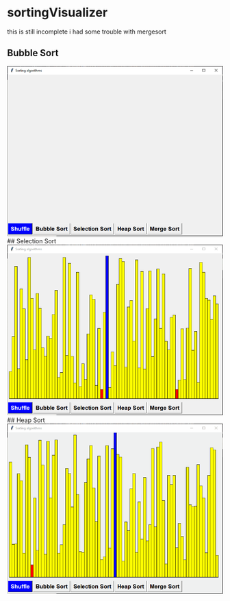 # sortingVisualizer

this is still incomplete i had some trouble with mergesort

## Bubble Sort
<img src="./demo/bubble.gif">
</br>
## Selection Sort
<img src= "./demo/selection.gif">
</br>
## Heap Sort
<img src="./demo/heap.gif">
          
